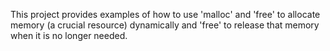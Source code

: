 This project provides examples of how to use 'malloc' and 'free' to allocate memory (a crucial resource) dynamically and 'free' to release that memory when it is no longer needed.
